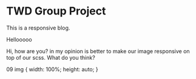 # TWD Group Project
This is a responsive blog.

Hellooooo

Hi, how are you? in my opinion is better to make our image responsive on top of our scss. What do you think?

09 img {
	width: 100%;
	height: auto;
	} 
